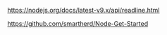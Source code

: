https://nodejs.org/docs/latest-v9.x/api/readline.html


https://github.com/smartherd/Node-Get-Started

